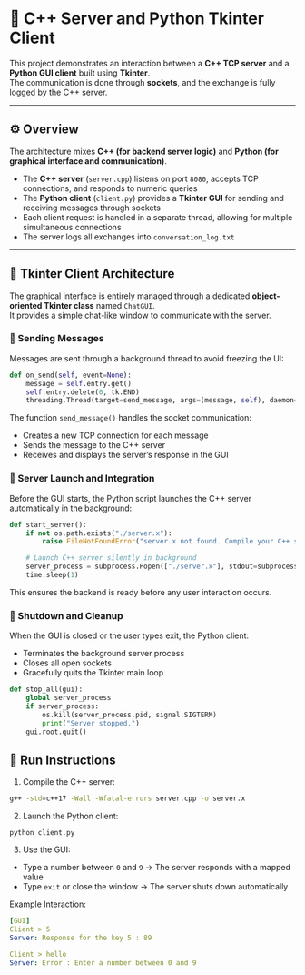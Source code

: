 # 🧩 C++ Server and Python Tkinter Client

This project demonstrates an interaction between a **C++ TCP server** and a **Python GUI client** built using **Tkinter**.  
The communication is done through **sockets**, and the exchange is fully logged by the C++ server.

---

## ⚙️ Overview

The architecture mixes **C++ (for backend server logic)** and **Python (for graphical interface and communication)**.

- The **C++ server** (`server.cpp`) listens on port `8080`, accepts TCP connections, and responds to numeric queries
- The **Python client** (`client.py`) provides a **Tkinter GUI** for sending and receiving messages through sockets
- Each client request is handled in a separate thread, allowing for multiple simultaneous connections
- The server logs all exchanges into `conversation_log.txt`

---

## 🧠 Tkinter Client Architecture

The graphical interface is entirely managed through a dedicated **object-oriented Tkinter class** named `ChatGUI`.  
It provides a simple chat-like window to communicate with the server.

### 🔹 Sending Messages
Messages are sent through a background thread to avoid freezing the UI:
```python 
def on_send(self, event=None):
    message = self.entry.get()
    self.entry.delete(0, tk.END)
    threading.Thread(target=send_message, args=(message, self), daemon=True).start()
```
The function `send_message()` handles the socket communication:
- Creates a new TCP connection for each message
- Sends the message to the C++ server
- Receives and displays the server’s response in the GUI

### 🧱 Server Launch and Integration
Before the GUI starts, the Python script launches the C++ server automatically in the background:
```python 
def start_server():
    if not os.path.exists("./server.x"):
        raise FileNotFoundError("server.x not found. Compile your C++ server first.")

    # Launch C++ server silently in background
    server_process = subprocess.Popen(["./server.x"], stdout=subprocess.PIPE, stderr=subprocess.PIPE)
    time.sleep(1)
```
This ensures the backend is ready before any user interaction occurs.

### 🧨 Shutdown and Cleanup
When the GUI is closed or the user types exit, the Python client:
- Terminates the background server process
- Closes all open sockets
- Gracefully quits the Tkinter main loop
```python 
def stop_all(gui):
    global server_process
    if server_process:
        os.kill(server_process.pid, signal.SIGTERM)
        print("Server stopped.")
    gui.root.quit()
```

## 🚀 Run Instructions
1. Compile the C++ server:
```bash
g++ -std=c++17 -Wall -Wfatal-errors server.cpp -o server.x
```
2. Launch the Python client:
```
python client.py
```
3. Use the GUI:
- Type a number between `0` and `9` → The server responds with a mapped value
- Type `exit` or close the window → The server shuts down automatically

Example Interaction:
```yaml
[GUI]
Client > 5
Server: Response for the key 5 : 89

Client > hello
Server: Error : Enter a number between 0 and 9
```
